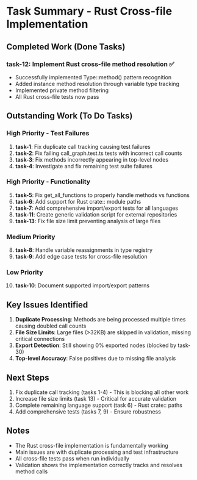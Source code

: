 # Task Summary - Rust Cross-file Implementation

## Completed Work (Done Tasks)

### task-12: Implement Rust cross-file method resolution ✅
- Successfully implemented Type::method() pattern recognition
- Added instance method resolution through variable type tracking
- Implemented private method filtering
- All Rust cross-file tests now pass

## Outstanding Work (To Do Tasks)

### High Priority - Test Failures
1. **task-1**: Fix duplicate call tracking causing test failures
2. **task-2**: Fix failing call_graph.test.ts tests with incorrect call counts
3. **task-3**: Fix methods incorrectly appearing in top-level nodes
4. **task-4**: Investigate and fix remaining test suite failures

### High Priority - Functionality
5. **task-5**: Fix get_all_functions to properly handle methods vs functions
6. **task-6**: Add support for Rust crate:: module paths
7. **task-7**: Add comprehensive import/export tests for all languages
11. **task-11**: Create generic validation script for external repositories
13. **task-13**: Fix file size limit preventing analysis of large files

### Medium Priority
8. **task-8**: Handle variable reassignments in type registry
9. **task-9**: Add edge case tests for cross-file resolution

### Low Priority
10. **task-10**: Document supported import/export patterns

## Key Issues Identified

1. **Duplicate Processing**: Methods are being processed multiple times causing doubled call counts
2. **File Size Limits**: Large files (>32KB) are skipped in validation, missing critical connections
3. **Export Detection**: Still showing 0% exported nodes (blocked by task-30)
4. **Top-level Accuracy**: False positives due to missing file analysis

## Next Steps

1. Fix duplicate call tracking (tasks 1-4) - This is blocking all other work
2. Increase file size limits (task 13) - Critical for accurate validation
3. Complete remaining language support (task 6) - Rust crate:: paths
4. Add comprehensive tests (tasks 7, 9) - Ensure robustness

## Notes

- The Rust cross-file implementation is fundamentally working
- Main issues are with duplicate processing and test infrastructure
- All cross-file tests pass when run individually
- Validation shows the implementation correctly tracks and resolves method calls
